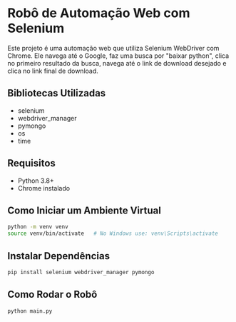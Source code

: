 # Robô de Automação Web com Selenium

Este projeto é uma automação web que utiliza Selenium WebDriver com Chrome. Ele navega até o Google, faz uma busca por "baixar python", clica no primeiro resultado da busca, navega até o link de download desejado e clica no link final de download.

## Bibliotecas Utilizadas

- selenium
- webdriver_manager
- pymongo
- os
- time

## Requisitos

- Python 3.8+
- Chrome instalado

## Como Iniciar um Ambiente Virtual

```sh
python -m venv venv
source venv/bin/activate   # No Windows use: venv\Scripts\activate
```
## Instalar Dependências
```sh
pip install selenium webdriver_manager pymongo
```

## Como Rodar o Robô
```sh
python main.py
```
